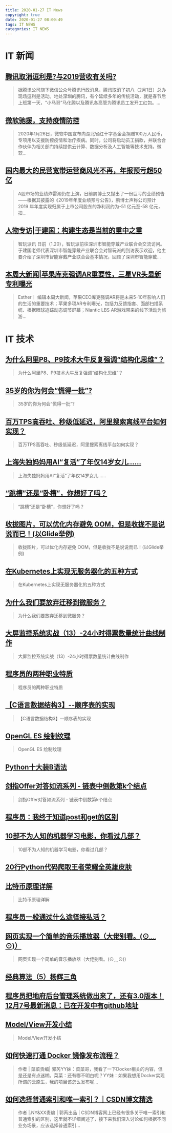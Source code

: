 ```yaml
---
title: 2020-01-27 IT News
copyright: true
date: 2020-01-27 08:00:49
tags: IT NEWS
categories: IT NEWS
---
```

# IT 新闻 
 ## [腾讯取消逗利是?与2019营收有关吗?](http://mp.weixin.qq.com/s?src=11&timestamp=1580081451&ver=2121&signature=jckql4dlt-C5TQDzR4UKwCakKBOsLaLfCd5Yg*pMo*rpyZtB2BPY5BpvBbNHuT8hchY9O9J3OYihUJ9h0GDRGcNWXaLIESTg47JpmfoYkPBGpTaD*LPr4fYOe*LizSNI&new=1)
 > 据腾讯公司旗下微信公众号腾讯行政消息，腾讯取消了初八（2月1日）总办现场逗利是活动。地处深圳的腾讯，有个延续多年的传统活动，就是春节后上班第一天，“小马哥”马化腾以及腾讯各高管为腾讯员工发开工红包。...
 ## [微软驰援，支持疫情防控](http://mp.weixin.qq.com/s?src=11&timestamp=1580081451&ver=2121&signature=r8-U7j4-2SCNxApkTNElqTMxfHBAO6nr729lYlXuJFh-6sgjs*Csc-K7gK9p1j3zFR21bQCr-RvntKc1056AgPWSaR92wXmN1zRnqDoofHBkKG5-nxLpScI4R*fOmKFe&new=1)
 > 2020年1月26日，微软中国宣布向湖北省红十字基金会捐赠100万人民币，专项用以支援防控疫情和治疗疾病。同时，公司将启动员工捐款，并联合合作伙伴为相关部门持续提供云计算、数据分析及人工智能等技术支持。微软...
 ## [国内最大的民营宽带运营商风光不再，年报预亏超50亿](http://mp.weixin.qq.com/s?src=11&timestamp=1580081451&ver=2121&signature=l0FrTVfzXcNDoOpDU4cukClhHjRNz3ITD0K*PYKATaWKkyM*HDoqTCeU2i7MY4htWj5LZLoBbQXLHKlFhFy*WjWMIW9twChzzoxXFTn0ji2OFA9Tf3F5o-leP0zAno3h&new=1)
 > A股市场的业绩炸雷潮仍在上演，日前鹏博士又抛出了一份巨亏的业绩预告——根据其披露的《2019年年度业绩预亏公告》，鹏博士声称公司预计 2019 年年度实现归属于上市公司股东的净利润约为-51 亿元至-58 亿元，扣...
 ## [人物专访|于建国：构建生态是当前的重中之重](http://mp.weixin.qq.com/s?src=11&timestamp=1580081451&ver=2121&signature=O4W7KOzzLV2lQAeKziSt3*kWQKGhXGGhbCh46oqb1S44-XlAnccJ0HG*QzD6gy2Zv0ecfuGrXVxRjgsKKD9njg2JzcZ5DDv7LL7Dj6dojg7U67yqTFKUouqmY-yy-HPQ&new=1)
 > 智玩派讯 日前（1.20），智玩派前往深圳市智能穿戴产业联合会交流访问。于建国老师代表深圳市智能穿戴产业联合会对智玩派的到访表示欢迎，他主要介绍了深圳市智能穿戴产业联合会基本情况，回顾了深圳市智能穿戴...
 ## [本周大新闻|苹果库克强调AR重要性，三星VR头显新专利曝光](http://mp.weixin.qq.com/s?src=11&timestamp=1580081451&ver=2121&signature=a2lpbfsE3u8Dk8NbKbrSQve1S28iSq95JtlXUDskiKBJLooM7X4EiF4VdDWrkfhhe*wnLNj*EWhp1uabf75556Lt9y8hL2w-vjTrNztrV1WxJl9XrQal1llw*PeW*-8X&new=1)
 > Esther｜ 编辑本周大新闻，苹果CEO库克强调AR将是未来5-10年影响人们的生活的重要技术；苹果多项AR专利曝光，包括力反馈指套、面部扫描系统、根据眼球追踪动态调节屏幕；Niantic LBS AR游戏带来的线下活动为旅游...
# IT 技术 
 ## [为什么阿里P8、P9技术大牛反复强调“结构化思维”？](http://news.51cto.com/art/202001/609652.htm)
 > 为什么阿里P8、P9技术大牛反复强调“结构化思维”？
 ## [35岁的你为何会“慌得一批”?](http://news.51cto.com/art/202001/609638.htm)
 > 35岁的你为何会“慌得一批”?
 ## [百万TPS高吞吐、秒级低延迟，阿里搜索离线平台如何实现？](http://zhuanlan.51cto.com/art/202001/609637.htm)
 > 百万TPS高吞吐、秒级低延迟，阿里搜索离线平台如何实现？
 ## [上海失独妈妈用AI“复活”了年仅14岁女儿......](http://ai.51cto.com/art/202001/609626.htm)
 > 上海失独妈妈用AI“复活”了年仅14岁女儿......
 ## [“跳槽”还是“卧槽”，你想好了吗？](http://news.51cto.com/art/202001/609584.htm)
 > “跳槽”还是“卧槽”，你想好了吗？
 ## [收拢图片，可以优化内存避免 OOM，但是收拢不是说说而已！(以Glide举例)](http://zhuanlan.51cto.com/art/202001/609590.htm)
 > 收拢图片，可以优化内存避免 OOM，但是收拢不是说说而已！(以Glide举例)
 ## [在Kubernetes上实现无服务器化的五种方式](http://cloud.51cto.com/art/202001/609581.htm)
 > 在Kubernetes上实现无服务器化的五种方式
 ## [为什么我们要放弃迁移到微服务？](http://developer.51cto.com/art/202001/609582.htm)
 > 为什么我们要放弃迁移到微服务？
 ## [大屏监控系统实战（13）-24小时得票数量统计曲线制作](https://blog.csdn.net/m0_37609579/article/details/104083580)
 > 大屏监控系统实战（13）-24小时得票数量统计曲线制作
 ## [程序员的两种职业特质](https://blog.csdn.net/dog250/article/details/104084136)
 > 程序员的两种职业特质
 ## [【C语言数据结构3】--顺序表的实现](https://blog.csdn.net/ZackSock/article/details/104088772)
 > 【C语言数据结构3】--顺序表的实现
 ## [OpenGL ES 绘制纹理](https://blog.csdn.net/mengks1987/article/details/104082184)
 > OpenGL ES 绘制纹理
 ## [Python十大装B语法](https://blog.csdn.net/xufive/article/details/102856921)
 > 
 ## [剑指Offer对答如流系列 - 链表中倒数第k个结点](https://blog.csdn.net/qq_42322103/article/details/104089193)
 > 剑指Offer对答如流系列 - 链表中倒数第k个结点
 ## [程序员：我终于知道post和get的区别](https://blog.csdn.net/kebi007/article/details/103059900)
 > 
 ## [10部不为人知的机器学习电影，你看过几部？](https://blog.csdn.net/duxinshuxiaobian/article/details/104085635)
 > 10部不为人知的机器学习电影，你看过几部？
 ## [20行Python代码爬取王者荣耀全英雄皮肤](https://blog.csdn.net/qq_42453117/article/details/103190981)
 > 
 ## [比特币原理详解](https://blog.csdn.net/zcg_741454897/article/details/102796022)
 > 比特币原理详解
 ## [程序员一般通过什么途径接私活？](https://blog.csdn.net/qing_gee/article/details/103231927)
 > 
 ## [网页实现一个简单的音乐播放器（大佬别看。(⊙﹏⊙)）](https://blog.csdn.net/qq_44210563/article/details/102826406)
 > 网页实现一个简单的音乐播放器（大佬别看。(⊙﹏⊙)）
 ## [经典算法（5）杨辉三角](https://blog.csdn.net/weixin_43570367/article/details/102900775)
 > 
 ## [程序员把地府后台管理系统做出来了，还有3.0版本！12月7号最新消息：已在开发中有github地址](https://blog.csdn.net/m0_37609579/article/details/103108301)
 > 
 ## [Model/View开发小结](https://blog.csdn.net/LaoYuanPython/article/details/104088347)
 > Model/View开发小结
 ## [如何快速打通 Docker 镜像发布流程？](https://blog.csdn.net/csdnnews/article/details/104090679)
 > 作者 | 菜菜责编| 郭芮YY妹：菜菜哥，我看了一下Docker相关的内容，但是还是有点迷糊。菜菜：还有哪不明白呢？YY妹：如果我想用Docker实现所谓的云原生，我的项目该怎么发布呢...
 ## [如何选择普通索引和唯一索引？｜CSDN博文精选](https://blog.csdn.net/csdnnews/article/details/104090671)
 > 作者 |.NY&amp;XX责编 | 郭芮出品 | CSDN博客网上已经有很多关于唯一索引和普通索引的区别，这里就不详细阐述了，接下来我们深入讨论如何根据不同业务场景，应该选择普通索引...

    